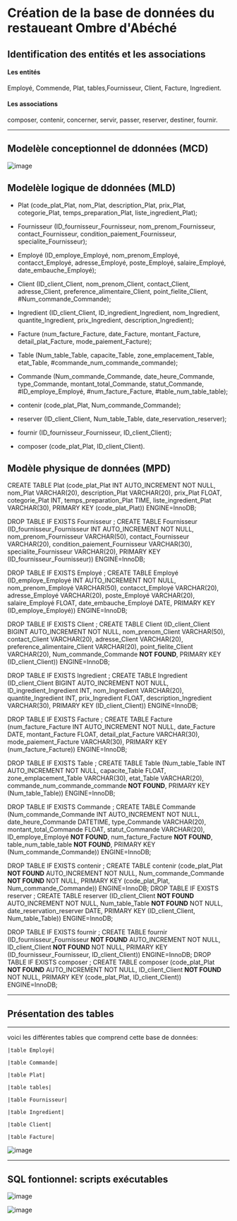 # Création de la base de données du restaueant Ombre d'Abéché 

## Identification des entités et les associations

#### Les entités

Employé, Commende, Plat, tables,Fournisseur, Client, Facture, Ingredient.

#### Les associations

composer, contenir, concerner, servir, passer, reserver, destiner, fournir.

---

## Modelèle conceptionnel de ddonnées (MCD)

![image](https://github.com/user-attachments/assets/2d5aeb36-5e4c-4cf5-8ab4-a07d2b6ae3c8)

## Modelèle logique de ddonnées (MLD)

- Plat (code_plat_Plat, nom_Plat, description_Plat, prix_Plat, cotegorie_Plat, temps_preparation_Plat, liste_ingredient_Plat);

- Fournisseur (ID_fournisseur_Fournisseur, nom_prenom_Fournisseur, contact_Fournisseur, condition_paiement_Fournisseur, specialite_Fournisseur);

- Employé (ID_employe_Employé, nom_prenom_Employé, contacct_Employé, adresse_Employé, poste_Employé, salaire_Employé, date_embauche_Employé);

- Client (ID_client_Client, nom_prenom_Client, contact_Client, adresse_Client, preference_alimentaire_Client, point_fielite_Client, #Num_commande_Commande);

- Ingredient (ID_client_Client, ID_ingredient_Ingredient, nom_Ingredient, quantite_Ingredient, prix_Ingredient, description_Ingredient);

- Facture (num_facture_Facture, date_Facture, montant_Facture, detail_plat_Facture, mode_paiement_Facture);

- Table (Num_table_Table, capacite_Table, zone_emplacement_Table, etat_Table, #commande_num_commande_commande);

- Commande (Num_commande_Commande, date_heure_Commande, type_Commande, montant_total_Commande, statut_Commande, #ID_employe_Employé, #num_facture_Facture, #table_num_table_table);

- contenir (code_plat_Plat, Num_commande_Commande);

- reserver (ID_client_Client, Num_table_Table, date_reservation_reserver);

- fournir (ID_fournisseur_Fournisseur, ID_client_Client);

- composer (code_plat_Plat, ID_client_Client).

## Modèle physique de données (MPD)

CREATE TABLE Plat (code_plat_Plat INT AUTO_INCREMENT NOT NULL,
nom_Plat VARCHAR(20),
description_Plat VARCHAR(20),
prix_Plat FLOAT,
cotegorie_Plat INT,
temps_preparation_Plat TIME,
liste_ingredient_Plat VARCHAR(30),
PRIMARY KEY (code_plat_Plat)) ENGINE=InnoDB;

DROP TABLE IF EXISTS Fournisseur ;
CREATE TABLE Fournisseur (ID_fournisseur_Fournisseur INT AUTO_INCREMENT NOT NULL,
nom_prenom_Fournisseur VARCHAR(50),
contact_Fournisseur VARCHAR(20),
condition_paiement_Fournisseur VARCHAR(30),
specialite_Fournisseur VARCHAR(20),
PRIMARY KEY (ID_fournisseur_Fournisseur)) ENGINE=InnoDB;

DROP TABLE IF EXISTS Employé ;
CREATE TABLE Employé (ID_employe_Employé INT AUTO_INCREMENT NOT NULL,
nom_prenom_Employé VARCHAR(50),
contacct_Employé VARCHAR(20),
adresse_Employé VARCHAR(20),
poste_Employé VARCHAR(20),
salaire_Employé FLOAT,
date_embauche_Employé DATE,
PRIMARY KEY (ID_employe_Employé)) ENGINE=InnoDB;

DROP TABLE IF EXISTS Client ;
CREATE TABLE Client (ID_client_Client BIGINT AUTO_INCREMENT NOT NULL,
nom_prenom_Client VARCHAR(50),
contact_Client VARCHAR(20),
adresse_Client VARCHAR(20),
preference_alimentaire_Client VARCHAR(20),
point_fielite_Client VARCHAR(20),
Num_commande_Commande **NOT FOUND**,
PRIMARY KEY (ID_client_Client)) ENGINE=InnoDB;

DROP TABLE IF EXISTS Ingredient ;
CREATE TABLE Ingredient (ID_client_Client BIGINT AUTO_INCREMENT NOT NULL,
ID_ingredient_Ingredient INT,
nom_Ingredient VARCHAR(20),
quantite_Ingredient INT,
prix_Ingredient FLOAT,
description_Ingredient VARCHAR(30),
PRIMARY KEY (ID_client_Client)) ENGINE=InnoDB;

DROP TABLE IF EXISTS Facture ;
CREATE TABLE Facture (num_facture_Facture INT AUTO_INCREMENT NOT NULL,
date_Facture DATE,
montant_Facture FLOAT,
detail_plat_Facture VARCHAR(30),
mode_paiement_Facture VARCHAR(30),
PRIMARY KEY (num_facture_Facture)) ENGINE=InnoDB;

DROP TABLE IF EXISTS Table ;
CREATE TABLE Table (Num_table_Table INT AUTO_INCREMENT NOT NULL,
capacite_Table FLOAT,
zone_emplacement_Table VARCHAR(30),
etat_Table VARCHAR(20),
commande_num_commande_commande **NOT FOUND**,
PRIMARY KEY (Num_table_Table)) ENGINE=InnoDB;

DROP TABLE IF EXISTS Commande ;
CREATE TABLE Commande (Num_commande_Commande INT AUTO_INCREMENT NOT NULL,
date_heure_Commande DATETIME,
type_Commande VARCHAR(20),
montant_total_Commande FLOAT,
statut_Commande VARCHAR(20),
ID_employe_Employé **NOT FOUND**,
num_facture_Facture **NOT FOUND**,
table_num_table_table **NOT FOUND**,
PRIMARY KEY (Num_commande_Commande)) ENGINE=InnoDB;

DROP TABLE IF EXISTS contenir ;
CREATE TABLE contenir (code_plat_Plat **NOT FOUND** AUTO_INCREMENT NOT NULL,
Num_commande_Commande **NOT FOUND** NOT NULL,
PRIMARY KEY (code_plat_Plat,
 Num_commande_Commande)) ENGINE=InnoDB;
DROP TABLE IF EXISTS reserver ;
CREATE TABLE reserver (ID_client_Client **NOT FOUND** AUTO_INCREMENT NOT NULL,
Num_table_Table **NOT FOUND** NOT NULL,
date_reservation_reserver DATE,
PRIMARY KEY (ID_client_Client,
 Num_table_Table)) ENGINE=InnoDB;

DROP TABLE IF EXISTS fournir ;
CREATE TABLE fournir (ID_fournisseur_Fournisseur **NOT FOUND** AUTO_INCREMENT NOT NULL,
ID_client_Client **NOT FOUND** NOT NULL,
PRIMARY KEY (ID_fournisseur_Fournisseur,
 ID_client_Client)) ENGINE=InnoDB;
DROP TABLE IF EXISTS composer ;
CREATE TABLE composer (code_plat_Plat **NOT FOUND** AUTO_INCREMENT NOT NULL,
ID_client_Client **NOT FOUND** NOT NULL,
PRIMARY KEY (code_plat_Plat,
 ID_client_Client)) ENGINE=InnoDB;

 ---
 
## Présentation des tables

---
voici les différentes tables que comprend cette base de données:

	|table Employé|
 
	|table Commande|
 
	|table Plat|
 
	|table tables|
 
	|table Fournisseur|
 
	|table Ingredient|
 
	|table Client|
 
	|table Facture|

 ![image](https://github.com/user-attachments/assets/c49e2368-01cc-4ce9-af6c-e5adadcb9670)


 ---

  ## SQL fontionnel: scripts exécutables 

  ![image](https://github.com/user-attachments/assets/41a3b02b-9fcb-43e3-8c9f-d207f25fc901)

  ![image](https://github.com/user-attachments/assets/45108243-14fa-456d-9abc-a56edde52e4d)



  
	
